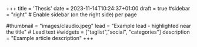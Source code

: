 +++
title = 'Thesis'
date = 2023-11-14T10:24:37+01:00
draft = true
#sidebar = "right" # Enable sidebar (on the right side) per page

#thumbnail = "images/claudio.jpeg"
lead = "Example lead - highlighted near the title" # Lead text
#widgets = ["taglist","social", "categories"]
description =  "Example article description"
+++

